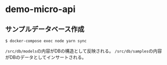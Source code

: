 # demo-micro-api

## サンプルデータベース作成
```
$ docker-compose exec node yarn sync
```
`/src/db/models`の内容がDBの構造として反映される。
`/src/db/samples`の内容がDBのデータとしてインサートされる。
